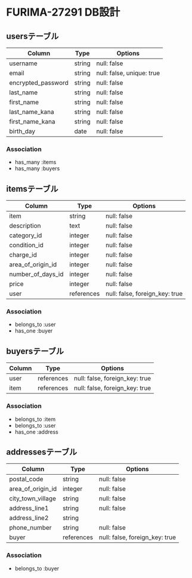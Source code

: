 # FURIMA-27291 DB設計
## usersテーブル
|Column|Type|Options|
|------|----|-------|
|username|string|null: false|
|email|string|null: false, unique: true|
|encrypted_password|string|null: false|
|last_name|string|null: false|
|first_name|string|null: false|
|last_name_kana|string|null: false|
|first_name_kana|string|null: false|
|birth_day|date|null: false|
### Association
- has_many :items
- has_many :buyers

## itemsテーブル
|Column|Type|Options|
|------|----|-------|
|item|string|null: false|
|description|text|null: false|
|category_id|integer|null: false|
|condition_id|integer|null: false|
|charge_id|integer|null: false|
|area_of_origin_id|integer|null: false|
|number_of_days_id|integer|null: false|
|price|integer|null: false|
|user|references|null: false, foreign_key: true|
### Association
- belongs_to :user
- has_one :buyer

## buyersテーブル
|Column|Type|Options|
|------|----|-------|
|user|references|null: false, foreign_key: true|
|item|references|null: false, foreign_key: true|
### Association
- belongs_to :item
- belongs_to :user
- has_one :address

## addressesテーブル
|Column|Type|Options|
|------|----|-------|
|postal_code|string|null: false|
|area_of_origin_id|integer|null: false|
|city_town_village|string|null: false|
|address_line1|string|null: false|
|address_line2|string| |
|phone_number|string|null: false|
|buyer|references|null: false, foreign_key: true|
### Association
- belongs_to :buyer
